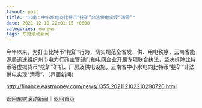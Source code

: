 ```yaml
---
layout: post
title: "云南：中小水电向比特币“挖矿”非法供电实现“清零”"
date: 2021-12-10 22:01:15 +0800
categories: emnews
tags: 东财滚动新闻
---
```


今年以来，为打击比特币“挖矿”行为，切实规范全省发、供、用电秩序，云南省能源局迅速组织州市电力行政主管部门和电网企业开展专项联合执法，坚决拆除比特币等虚拟货币“挖矿”矿机、厂房及供电设施，云南省中小水电向比特币“挖矿”非法供电实现“清零”。（界面新闻）

<http://finance.eastmoney.com/news/1355,202112102210290720.html>

[返回东财滚动新闻](//finews.withounder.com/emnews/)｜[返回首页](//finews.withounder.com/)